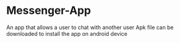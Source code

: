 # Messenger-App
An app that allows a user to chat with another user
Apk file can be downloaded to install the app on android device
